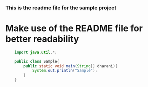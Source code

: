 ### This is the readme file for the sample project

# Make use of the README file for better readability

```java
    import java.util.*;

    public class Sample{
        public static void main(String[] dharani){
            System.out.println("Sample");
        }
    }
```
